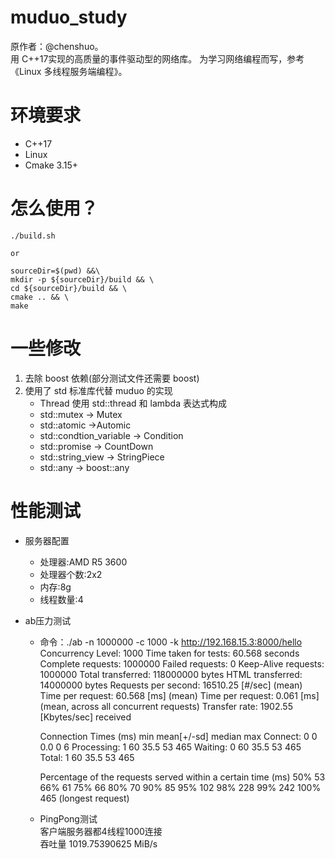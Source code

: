 # muduo_study

原作者：@chenshuo。  
用 C++17实现的高质量的事件驱动型的网络库。
为学习网络编程而写，参考《Linux 多线程服务端编程》。

# 环境要求

- C++17
- Linux
- Cmake 3.15+

# 怎么使用？

```
./build.sh

or

sourceDir=$(pwd) &&\
mkdir -p ${sourceDir}/build && \
cd ${sourceDir}/build && \
cmake .. && \
make

```

# 一些修改

1. 去除 boost 依赖(部分测试文件还需要 boost)
2. 使用了 std 标准库代替 muduo 的实现
   - Thread 使用 std::thread 和 lambda 表达式构成
   - std::mutex -> Mutex
   - std::atomic ->Automic
   - std::condtion_variable -> Condition
   - std::promise -> CountDown
   - std::string_view -> StringPiece
   - std::any -> boost::any

# 性能测试

- 服务器配置
  - 处理器:AMD R5 3600
  - 处理器个数:2x2
  - 内存:8g
  - 线程数量:4

- ab压力测试
  - 命令：./ab -n 1000000 -c 1000 -k  http://192.168.15.3:8000/hello
    Concurrency Level:      1000
    Time taken for tests:   60.568 seconds
    Complete requests:      1000000
    Failed requests:        0
    Keep-Alive requests:    1000000
    Total transferred:      118000000 bytes
    HTML transferred:       14000000 bytes
    Requests per second:    16510.25 [#/sec] (mean)
    Time per request:       60.568 [ms] (mean)
    Time per request:       0.061 [ms] (mean, across all concurrent requests)
    Transfer rate:          1902.55 [Kbytes/sec] received

    Connection Times (ms)
                  min  mean[+/-sd] median   max
    Connect:        0    0   0.0      0       6
    Processing:     1   60  35.5     53     465
    Waiting:        0   60  35.5     53     465
    Total:          1   60  35.5     53     465

    Percentage of the requests served within a certain time (ms)
      50%     53
      66%     61
      75%     66
      80%     70
      90%     85
      95%    102
      98%    228
      99%    242
    100%    465 (longest request)
    
  - PingPong测试  
    客户端服务器都4线程1000连接  
    吞吐量 1019.75390625 MiB/s  
